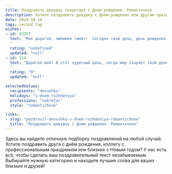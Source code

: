 ```yaml
---
title: Поздравить девушку секретаря c Днем рождения. Романтичное
description: Хотите поздравить девушку c Днем рождения или другим праздником? Наш ИИ создаст незабываемое поздравление, а вы обязательно выделитесь среди других.  
date: 2024-10-14
tags: second tag
wishes:
- id: 93357
  text: "Моя дорогая, любимая (имя)!  Сегодня твой день, день рождения прекрасной, умной и очаровательной девушки, секретарь, чья работа – лишь малая часть того, насколько ты невероятна.  Пусть этот день будет наполнен счастьем, любовью и нежностью, пусть все твои желания исполнятся, а сердце поёт от радости.  Ты –  солнце в моей жизни, и я бесконечно счастлив быть рядом с тобой. С Днём рождения, моя любовь!
  "
  rating: "undefined"
  updated: "null"
- id: 114
  text: "Дорогая моя! В этот чудесный день, когда мир озаряет твой день рождения, позволь мне засыпать тебя самыми нежными словами и пожеланиями. Ты – мой лучик солнца, озаряющий будни яркими красками. Пусть твоя жизнь будет наполнена ароматом счастья, сладостью любви и красотой исполнения желаний. А в твоей душе всегда царит весна, такая же цветущая и прекрасная, как и ты сама! С днем рождения!
  "
  rating: "0"
  updated: "null"

selectedValues:
  recipients: "devushku"
  holidays: "s-dnem-rozhdeniya"
  professions: "sekretar"
  style: "romantichnoe"

links:
- slug: "pozdravit-devushku-s-dnem-rozhdeniya-romantichnoe"
  title: "Поздравить девушку c Днем рождения. Романтичное"
---
```


Здесь вы найдете отличную подборку поздравлений на любой случай. 
Хотите поздравить друга с днём рождения, коллегу с профессиональным праздником или близких с Новым годом? У нас есть всё, чтобы сделать ваш поздравительный текст незабываемым. Выбирайте нужную категорию и находите лучшие слова для ваших близких и друзей!
